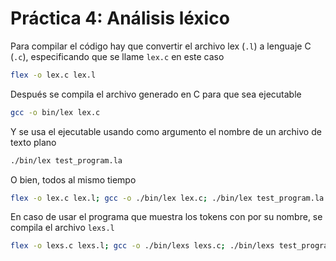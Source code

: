 # Práctica 4: Análisis léxico

Para compilar el código hay que convertir el archivo lex (`.l`) a lenguaje C (`.c`), especificando que se llame `lex.c` en este caso

```bash
flex -o lex.c lex.l
```

Después se compila el archivo generado en C para que sea ejecutable

```bash
gcc -o bin/lex lex.c
```

Y se usa el ejecutable usando como argumento el nombre de un archivo de texto plano

```bash
./bin/lex test_program.la
```

O bien, todos al mismo tiempo

```bash
flex -o lex.c lex.l; gcc -o ./bin/lex lex.c; ./bin/lex test_program.la
```

En caso de usar el programa que muestra los tokens con por su nombre, se compila el archivo `lexs.l`

```bash
flex -o lexs.c lexs.l; gcc -o ./bin/lexs lexs.c; ./bin/lexs test_program.la
```
